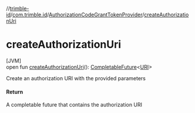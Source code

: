 //[trimble-id](../../../index.md)/[com.trimble.id](../index.md)/[AuthorizationCodeGrantTokenProvider](index.md)/[createAuthorizationUri](create-authorization-uri.md)

# createAuthorizationUri

[JVM]\
open fun [createAuthorizationUri](create-authorization-uri.md)(): [CompletableFuture](https://docs.oracle.com/javase/8/docs/api/java/util/concurrent/CompletableFuture.html)&lt;[URI](https://docs.oracle.com/javase/8/docs/api/java/net/URI.html)&gt;

Create an authorization URI with the provided parameters

#### Return

A completable future that contains the authorization URI

